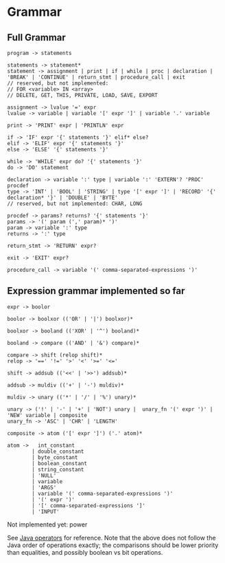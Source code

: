 # Grammar


## Full Grammar

```
program -> statements

statements -> statement*
statement -> assignment | print | if | while | proc | declaration | 'BREAK' | 'CONTINUE' | return_stmt | procedure_call | exit
// reserved, but not implemented:
// FOR <variable> IN <array>
// DELETE, GET, THIS, PRIVATE, LOAD, SAVE, EXPORT

assignment -> lvalue '=' expr
lvalue -> variable | variable '[' expr ']' | variable '.' variable

print -> 'PRINT' expr | 'PRINTLN' expr

if -> 'IF' expr '{' statements '}' elif* else?
elif -> 'ELIF' expr '{' statements '}'
else -> 'ELSE' '{' statements '}'

while -> 'WHILE' expr do? '{' statements '}'
do -> 'DO' statement

declaration -> variable ':' type | variable ':' 'EXTERN'? 'PROC' procdef
type -> 'INT' | 'BOOL' | 'STRING' | type '[' expr ']' | 'RECORD' '{' declaration* '}' | 'DOUBLE' | 'BYTE'
// reserved, but not implemented: CHAR, LONG

procdef -> params? returns? '{' statements '}'
params -> '(' param (',' param)* ')'
param -> variable ':' type
returns -> ':' type

return_stmt -> 'RETURN' expr?

exit -> 'EXIT' expr?

procedure_call -> variable '(' comma-separated-expressions ')'
```

## Expression grammar implemented so far

```
expr -> boolor

boolor -> boolxor (('OR' | '|') boolxor)*

boolxor -> booland (('XOR' | '^') booland)*

booland -> compare (('AND' | '&') compare)*

compare -> shift (relop shift)*
relop -> '==' '!=' '>' '<' '>=' '<='

shift -> addsub (('<<' | '>>') addsub)*

addsub -> muldiv (('+' | '-') muldiv)*

muldiv -> unary (('*' | '/' | '%') unary)*

unary -> ('!' | '-' | '+' | 'NOT') unary |  unary_fn '(' expr ')' | 'NEW' variable | composite
unary_fn -> 'ASC' | 'CHR' | 'LENGTH'

composite -> atom ('[' expr ']') ('.' atom)*

atom ->   int_constant
        | double_constant
        | byte_constant
        | boolean_constant
        | string_constant
        | 'NULL'
        | variable
        | 'ARGS'
        | variable '(' comma-separated-expressions ')'
        | '(' expr ')'
        | '[' comma-separated-expressions ']'
        | 'INPUT'
```

Not implemented yet: power

See [Java operators](https://docs.oracle.com/javase/tutorial/java/nutsandbolts/operators.html)
for reference. Note that the above does not follow the Java order of operations exactly;
the comparisons should be lower priority than equalities, and possibly boolean vs bit operations.
